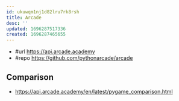 ```yaml
---
id: ukuwqm1nj1d82lru7rk8rsh
title: Arcade
desc: ''
updated: 1696287517336
created: 1696287465655
---
```


- #url https://api.arcade.academy
- #repo https://github.com/pythonarcade/arcade


## Comparison 

- https://api.arcade.academy/en/latest/pygame_comparison.html
